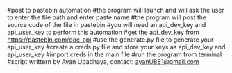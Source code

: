 #post to pastebin automation
#the program will launch and will ask the user to enter the file path and enter paste name
#the program will post the source code of the file in pastebin
#you will need an api_dev_key and api_user_key to perform this automation
#get the api_dev_key from https://pastebin.com/doc_api
#use the generate.py file to generate your api_user_key
#create a creds.py file and store your keys as api_dev_key and api_user_key
#import creds in the main file
#run the program from terminal
#script writtern by Ayan Upadhaya, contact: ayanU881@gmail.com
